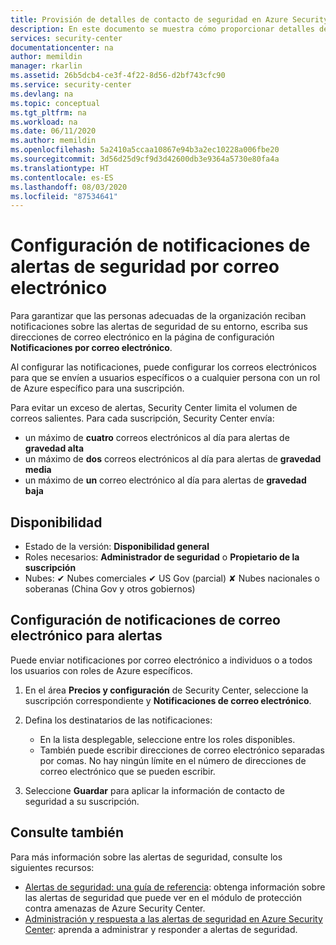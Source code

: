 ```yaml
---
title: Provisión de detalles de contacto de seguridad en Azure Security Center | Microsoft Docs
description: En este documento se muestra cómo proporcionar detalles de contacto de seguridad en Azure Security Center.
services: security-center
documentationcenter: na
author: memildin
manager: rkarlin
ms.assetid: 26b5dcb4-ce3f-4f22-8d56-d2bf743cfc90
ms.service: security-center
ms.devlang: na
ms.topic: conceptual
ms.tgt_pltfrm: na
ms.workload: na
ms.date: 06/11/2020
ms.author: memildin
ms.openlocfilehash: 5a2410a5ccaa10867e94b3a2ec10228a006fbe20
ms.sourcegitcommit: 3d56d25d9cf9d3d42600db3e9364a5730e80fa4a
ms.translationtype: HT
ms.contentlocale: es-ES
ms.lasthandoff: 08/03/2020
ms.locfileid: "87534641"
---
```

# <a name="set-up-email-notifications-for-security-alerts"></a>Configuración de notificaciones de alertas de seguridad por correo electrónico 

Para garantizar que las personas adecuadas de la organización reciban notificaciones sobre las alertas de seguridad de su entorno, escriba sus direcciones de correo electrónico en la página de configuración **Notificaciones por correo electrónico**.

Al configurar las notificaciones, puede configurar los correos electrónicos para que se envíen a usuarios específicos o a cualquier persona con un rol de Azure específico para una suscripción. 

Para evitar un exceso de alertas, Security Center limita el volumen de correos salientes. Para cada suscripción, Security Center envía:

- un máximo de **cuatro** correos electrónicos al día para alertas de **gravedad alta**
- un máximo de **dos** correos electrónicos al día para alertas de **gravedad media**
- un máximo de **un** correo electrónico al día para alertas de **gravedad baja**

## <a name="availability"></a>Disponibilidad

- Estado de la versión: **Disponibilidad general**
- Roles necesarios: **Administrador de seguridad** o **Propietario de la suscripción** 
- Nubes: ✔ Nubes comerciales ✔ US Gov (parcial) ✘ Nubes nacionales o soberanas (China Gov y otros gobiernos)


## <a name="set-up-email-notifications-for-alerts"></a>Configuración de notificaciones de correo electrónico para alertas <a name="email"></a>

Puede enviar notificaciones por correo electrónico a individuos o a todos los usuarios con roles de Azure específicos.

1. En el área **Precios y configuración** de Security Center, seleccione la suscripción correspondiente y **Notificaciones de correo electrónico**.

1. Defina los destinatarios de las notificaciones:

    - En la lista desplegable, seleccione entre los roles disponibles.
    - También puede escribir direcciones de correo electrónico separadas por comas. No hay ningún límite en el número de direcciones de correo electrónico que se pueden escribir.

1. Seleccione **Guardar** para aplicar la información de contacto de seguridad a su suscripción.


## <a name="see-also"></a>Consulte también
Para más información sobre las alertas de seguridad, consulte los siguientes recursos:

* [Alertas de seguridad: una guía de referencia](alerts-reference.md): obtenga información sobre las alertas de seguridad que puede ver en el módulo de protección contra amenazas de Azure Security Center.
* [Administración y respuesta a las alertas de seguridad en Azure Security Center](security-center-managing-and-responding-alerts.md): aprenda a administrar y responder a alertas de seguridad.